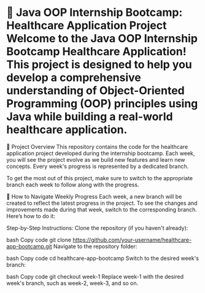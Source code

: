 # 🏥 Java OOP Internship Bootcamp: Healthcare Application Project Welcome to the Java OOP Internship Bootcamp Healthcare Application! This project is designed to help you develop a comprehensive understanding of Object-Oriented Programming (OOP) principles using Java while building a real-world healthcare application.

📌 Project Overview This repository contains the code for the healthcare application project developed during the internship bootcamp. Each week, you will see the project evolve as we build new features and learn new concepts. Every week's progress is represented by a dedicated branch.

To get the most out of this project, make sure to switch to the appropriate branch each week to follow along with the progress.

🚀 How to Navigate Weekly Progress Each week, a new branch will be created to reflect the latest progress in the project. To see the changes and improvements made during that week, switch to the corresponding branch. Here’s how to do it:

Step-by-Step Instructions: Clone the repository (if you haven't already):

bash Copy code git clone https://github.com/your-username/healthcare-app-bootcamp.git Navigate to the repository folder:

bash Copy code cd healthcare-app-bootcamp Switch to the desired week's branch:

bash Copy code git checkout week-1 Replace week-1 with the desired week's branch, such as week-2, week-3, and so on.
